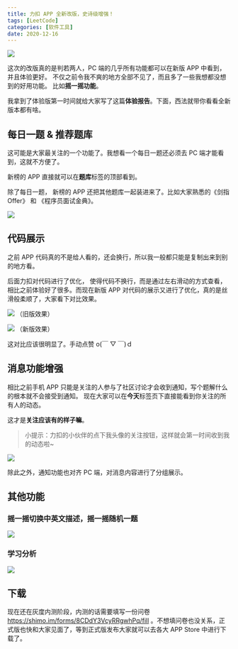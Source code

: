 ```yaml
---
title: 力扣 APP 全新改版，史诗级增强！
tags: [LeetCode]
categories: [软件工具]
date: 2020-12-16
---
```


![](https://p.ipic.vip/bg0w5y.jpg)

这次的改版真的是判若两人，PC 端的几乎所有功能都可以在新版 APP 中看到，并且体验更好。 不仅之前令我不爽的地方全部不见了，而且多了一些我想都没想到的好用功能。 比如**摇一摇功能**。

我拿到了体验版第一时间就给大家写了这篇**体验报告**。下面，西法就带你看看全新版本都有啥。

<!-- more -->

## 每日一题 & 推荐题库

这可能是大家最关注的一个功能了。我想看一个每日一题还必须去 PC 端才能看到，这就不方便了。

新榜的 APP 直接就可以在**题库**标签的顶部看到。

除了每日一题， 新榜的 APP 还把其他题库一起装进来了。比如大家熟悉的《剑指 Offer》 和 《程序员面试金典》。

![](https://p.ipic.vip/40htrm.jpg)

## 代码展示

之前 APP 代码真的不是给人看的，还会换行，所以我一般都只能是复制出来到别的地方看。

后面力扣对代码进行了优化， 使得代码不换行，而是通过左右滑动的方式查看，相比之前体验好了很多。而现在新版 APP 对代码的展示又进行了优化，真的是丝滑般柔顺了，大家看下对比效果。

![](https://p.ipic.vip/3spnqb.jpg)
（旧版效果）

![](https://p.ipic.vip/xlwemf.jpg)
（新版效果）

这对比应该很明显了。手动点赞 o(￣ ▽ ￣)ｄ

## 消息功能增强

相比之前手机 APP 只能是关注的人参与了社区讨论才会收到通知，写个题解什么的根本就不会接受到通知。 现在大家可以在**今天**标签页下直接能看到你关注的所有人的动态。

这才是**关注应该有的样子嘛**。

> 小提示：力扣的小伙伴的点下我头像的关注按钮，这样就会第一时间收到我的动态啦~

![](https://p.ipic.vip/0cpblo.gif)

除此之外，通知功能也对齐 PC 端，对消息内容进行了分组展示。

## 其他功能

### 摇一摇切换中英文描述，摇一摇随机一题

![](https://p.ipic.vip/9epyvx.jpg)

### 学习分析

![](https://p.ipic.vip/r77vh6.jpg)

## 下载

现在还在灰度内测阶段，内测的话需要填写一份问卷 https://shimo.im/forms/8CDdY3VcyRRgwhPq/fill 。不想填问卷也没关系，正式版也快和大家见面了，等到正式版发布大家就可以去各大 APP Store 中进行下载了。
